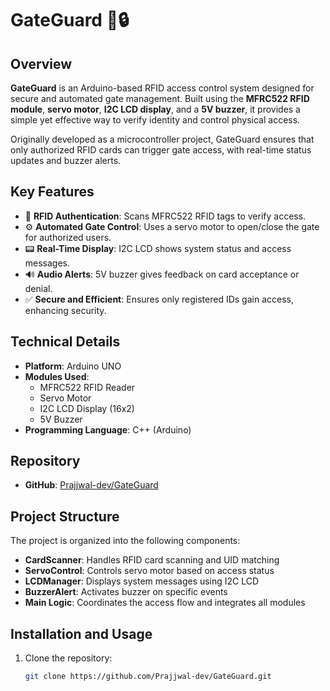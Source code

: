 # GateGuard 🚪🔒

## Overview  
**GateGuard** is an Arduino-based RFID access control system designed for secure and automated gate management. Built using the **MFRC522 RFID module**, **servo motor**, **I2C LCD display**, and a **5V buzzer**, it provides a simple yet effective way to verify identity and control physical access.

Originally developed as a microcontroller project, GateGuard ensures that only authorized RFID cards can trigger gate access, with real-time status updates and buzzer alerts.

## Key Features  
- 📶 **RFID Authentication**: Scans MFRC522 RFID tags to verify access.  
- ⚙️ **Automated Gate Control**: Uses a servo motor to open/close the gate for authorized users.  
- 📟 **Real-Time Display**: I2C LCD shows system status and access messages.  
- 🔊 **Audio Alerts**: 5V buzzer gives feedback on card acceptance or denial.  
- ✅ **Secure and Efficient**: Ensures only registered IDs gain access, enhancing security.

## Technical Details  
- **Platform**: Arduino UNO  
- **Modules Used**:
  - MFRC522 RFID Reader  
  - Servo Motor  
  - I2C LCD Display (16x2)  
  - 5V Buzzer  
- **Programming Language**: C++ (Arduino)

## Repository  
- **GitHub**: [Prajjwal-dev/GateGuard](https://github.com/Prajjwal-dev/GateGuard)  

## Project Structure  
The project is organized into the following components:

- **CardScanner**: Handles RFID card scanning and UID matching  
- **ServoControl**: Controls servo motor based on access status  
- **LCDManager**: Displays system messages using I2C LCD  
- **BuzzerAlert**: Activates buzzer on specific events  
- **Main Logic**: Coordinates the access flow and integrates all modules

## Installation and Usage  
1. Clone the repository:
   ```bash
   git clone https://github.com/Prajjwal-dev/GateGuard.git
